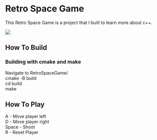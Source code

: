 <h1>Retro Space Game</h1>
<p>This Retro Space Game is a project that I built to learn more about c++.</p>
<img src="https://github.com/user-attachments/assets/8fd3a68c-eaaa-407a-9616-daa78c70c885"/>

<h2>How To Build</h2>
<h3>Building with cmake and make</h3>
Navigate to RetroSpaceGame/ </br>
cmake -B build</br>
cd build</br>
make</br>

<h2>How To Play</h2>
A - Move player left</br>
D - Move player right </br>
Space - Shoot</br>
R - Reset Player</br>
